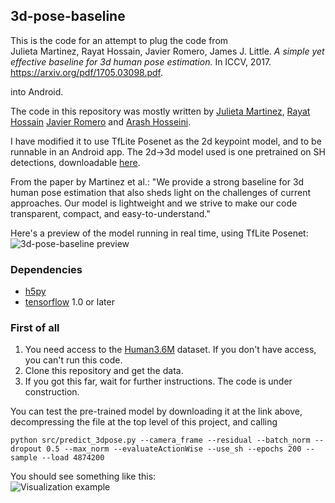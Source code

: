 ## 3d-pose-baseline

This is the code for an attempt to plug the code from  
Julieta Martinez, Rayat Hossain, Javier Romero, James J. Little.
_A simple yet effective baseline for 3d human pose estimation._
In ICCV, 2017. https://arxiv.org/pdf/1705.03098.pdf.

into Android. 

The code in this repository was mostly written by
[Julieta Martinez](https://github.com/una-dinosauria),
[Rayat Hossain](https://github.com/rayat137)
[Javier Romero](https://github.com/libicocco) and
[Arash Hosseini](https://github.com/ArashHosseini).  

I have modified it to use TfLite Posenet as the 2d keypoint model, and to be runnable in an Android app. The 2d->3d model used is one pretrained on SH detections, downloadable [here](https://drive.google.com/file/d/0BxWzojlLp259MF9qSFpiVjl0cU0/view?usp=sharing).

From the paper by Martinez et al.:
"We provide a strong baseline for 3d human pose estimation that also sheds light
on the challenges of current approaches. Our model is lightweight and we strive
to make our code transparent, compact, and easy-to-understand."

Here's a preview of the model running in real time, using TfLite Posenet:    
![3d-pose-baseline preview](imgs/baseline4.gif?raw=true)

### Dependencies

* [h5py](http://www.h5py.org/)
* [tensorflow](https://www.tensorflow.org/) 1.0 or later

### First of all
1. You need access to the [Human3.6M](http://vision.imar.ro/human3.6m/description.php) dataset. If you don't have access, you can't run this code.
2. Clone this repository and get the data.
3. If you got this far, wait for further instructions. The code is under construction.

You can test the pre-trained model by downloading it at the link above, decompressing the file at the top level of this project, and calling

`python src/predict_3dpose.py --camera_frame --residual --batch_norm --dropout 0.5 --max_norm --evaluateActionWise --use_sh --epochs 200 --sample --load 4874200`

You should see something like this:  
![Visualization example](/imgs/viz_example.png?raw=1)